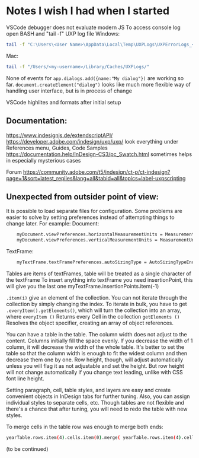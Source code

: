 # Notes I wish I had when I started

VSCode debugger does not evaluate modern JS
To access console log  open BASH and "tail -f" UXP log file
Windows:
```sh 
tail -f "C:\Users\<User Name>\AppData\Local\Temp\UXPLogs\UXPErrorLogs_<date>.log"
```
Mac: 
```sh
tail -f "/Users/<my-username>/Library/Caches/UXPLogs/"
```

None of events for `app.dialogs.add({name:"My dialog"})` are working so far.
`document.createElement("dialog")` looks like much more flexible way of handling user interface, but is in process of change

VSCode highlites and formats after initial setup

## Documentation:
https://www.indesignjs.de/extendscriptAPI/
https://developer.adobe.com/indesign/uxp/uxp/  look everything under References menu, Guides, Code Samples
https://documentation.help/InDesign-CS3/pc_Swatch.html  sometimes helps in especially mysterious cases

Forum
https://community.adobe.com/t5/indesign/ct-p/ct-indesign?page=1&sort=latest_replies&lang=all&tabid=all&topics=label-uxpscripting

## Unexpected from outsider point of view:

It is possible to load separate files for configuration.
Some problems are easier to solve by setting preferences instead of attempting things to change later. For example:
Document:
```sh
    myDocument.viewPreferences.horizontalMeasurementUnits = MeasurementUnits.POINTS;
    myDocument.viewPreferences.verticalMeasurementUnits = MeasurementUnits.POINTS;
```
TextFrame:
```sh
    myTextFrame.textFramePreferences.autoSizingType = AutoSizingTypeEnum.HEIGHT_AND_WIDTH;
```

Tables are items of textFrames, table will be treated as a single character of the textFrame
To insert anything into textFrame you need insertionPoint, this will give you the last one
myTextFrame.insertionPoints.item(-1)

`.item(i)` give an element of the collection. You can not iterate through the collection by simply changing the index.
To iterate in bulk, you have to get `.everyItem().getElements()`, which will turn the collection into an array, where
`everyItem ()` Returns every Cell in the collection
`getElements ()` Resolves the object specifier, creating an array of object references.

You can have a table in the table. The column width does not adjust to the content. Columns initially fill the space evenly. If you decrease the width of 1 column, it will decrease the width of the whole table. It's better to set the table so that the column width is enough to fit the widest column and then decrease them one by one. Row height, though, will adjust automatically unless you will flag it as not adjustable and set the height. But row height will not change automatically if you change text leading, unlike with CSS font line height.

Setting paragraph, cell, table styles, and layers are easy and create convenient objects in InDesign tabs for further tuning. Also, you can assign individual styles to separate cells, etc. Though tables are not flexible and there's a chance that after tuning, you will need to redo the table with new styles. 

To merge cells in the table row was enough to merge both ends:
```sh
yearTable.rows.item(4).cells.item(0).merge( yearTable.rows.item(4).cells.item(4) );
```

(to be continued)